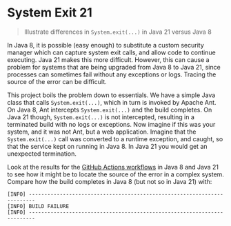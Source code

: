 # System Exit 21

> Illustrate differences in `System.exit(...)` in Java 21 versus Java 8

In Java 8, it is possible (easy enough) to substitute a custom security manager which can capture system exit calls, and allow code to continue executing. Java 21 makes this more difficult. However, this can cause a problem for systems that are being upgraded from Java 8 to Java 21, since processes can sometimes fail without any exceptions or logs. Tracing the source of the error can be difficult.

This project boils the problem down to essentials. We have a simple Java class that calls `System.exit(...)`, which in turn is invoked by Apache Ant. On Java 8, Ant intercepts `System.exit(...)` and the build completes. On Java 21 though, `System.exit(...)` is not intercepted, resulting in a terminated build with no logs or exceptions. Now imagine if this was your system, and it was not Ant, but a web application. Imagine that the `System.exit(...)` call was converted to a runtime exception, and caught, so that the service kept on running in Java 8. In Java 21 you would get an unexpected termination.

Look at the results for the [GitHub Actions workflows](https://github.com/sualeh/system-exit-21/actions) in Java 8 and Java 21 to see how it might be to locate the source of the error in a complex system. Compare how the build completes in Java 8 (but not so in Java 21) with:
```
[INFO] ------------------------------------------------------------------------
[INFO] BUILD FAILURE
[INFO] ------------------------------------------------------------------------
```
